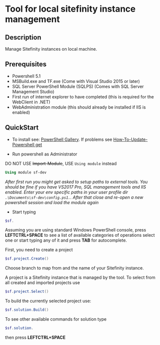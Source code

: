 # Tool for local sitefinity instance management

## Description

Manage Sitefinity instances on local machine.

## Prerequisites

- Powershell 5.1
- MSBuild.exe and TF.exe (Come with Visual Studio 2015 or later)
- SQL Server PowerShell Module (SQLPS) (Comes with SQL Server Management Studio)
- First run of internet explorer to have completed (this is required for the WebClient in .NET)
- WebAdministration module (this should already be installed if IIS is enabled)

## QuickStart

- To install see: [PowerShell Gallery](https://www.powershellgallery.com/packages/sf-dev/). If problems see [How-To-Update-Powershell get](https://docs.microsoft.com/en-us/powershell/gallery/installing-psget)

- Run powershell as Administrator

DO NOT USE ~~Import-Module~~, USE `Using module` instead
```powershell
Using module sf-dev
```

_After first run you might get asked to setup paths to external tools. You should be fine if you have VS2017 Pro, SQL management tools and IIS enabled. Enter your env specific paths in your user profile dir `.\Documents\sf-dev\config.ps1.`. After that close and re-open a new powershell session and load the module again_

- Start typing
```powershell
$sf.
```
Assuming you are using standard Windows PowerShell console, press __LEFTCTRL+SPACE__ to see a list of available categories of operations
select one or start typing any of it and press __TAB__ for autocomplete.

First, you need to create a project
```powershell
$sf.project.Create()
```
Choose branch to map from and the name of your Sitefinity instance.

A project is a Sitefinity instance that is managed by the tool. To select from all created and imported projects use
```powershell
$sf.project.Select()
```

To build the currently selected project use:
```powershell
$sf.solution.Build()
```

To see other available commands for solution type
```powershell
$sf.solution.
```
then press __LEFTCTRL+SPACE__
